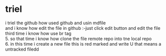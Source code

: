 # triel
i triel the github how used github and usin mdfile <br>
and i know how edit the file in github :-just click edit button and edit the file<br>
third time i know how use br tag 
<br>
5. so that time i know how clone the file remote repo into tne local repo<br>
6. in this time i create a new file this is red marked and write U that means a untracked filedd<br>
